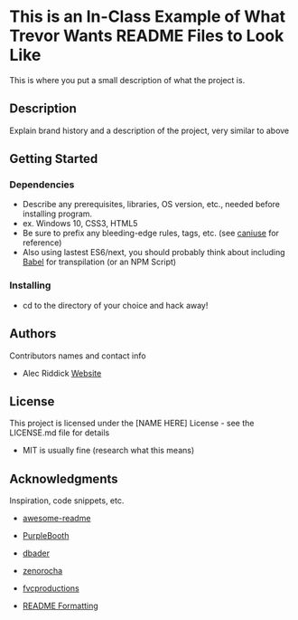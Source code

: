# This is an In-Class Example of What Trevor Wants README Files to Look Like

This is where you put a small description of what the project is.

## Description

Explain brand history and a description of the project, very similar to above

## Getting Started

### Dependencies

* Describe any prerequisites, libraries, OS version, etc., needed before installing program.
* ex. Windows 10, CSS3, HTML5
* Be sure to prefix any bleeding-edge rules, tags, etc. (see [caniuse](https://caniuse.com/) for reference)
* Also using lastest ES6/next, you should probably think about including [Babel](https://babeljs.io/) for transpilation (or an NPM Script)

### Installing

* cd to the directory of your choice and hack away!

## Authors

Contributors names and contact info

* Alec Riddick
[Website](http://www.chroniclesofriddickdesign.com/)

## License

This project is licensed under the [NAME HERE] License - see the LICENSE.md file for details
* MIT is usually fine (research what this means)

## Acknowledgments

Inspiration, code snippets, etc.
* [awesome-readme](https://github.com/matiassingers/awesome-readme)
* [PurpleBooth](https://gist.github.com/PurpleBooth/109311bb0361f32d87a2)
* [dbader](https://github.com/dbader/readme-template)
* [zenorocha](https://gist.github.com/zenorocha/4526327)
* [fvcproductions](https://gist.github.com/fvcproductions/1bfc2d4aecb01a834b46)

* [README Formatting](https://guides.github.com/features/mastering-markdown/)